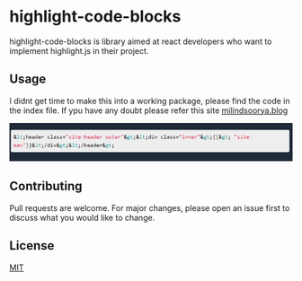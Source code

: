 # highlight-code-blocks

highlight-code-blocks is library aimed at react developers who want to implement highlight.js in their project.

 

## Usage
 
I didnt get time to make this into a working package, please find the code in the index file. If ypu have any doubt please refer this site [milindsoorya.blog](https://www.milindsoorya.site/)

 
![Screenshot](public/example.png)

## Contributing

Pull requests are welcome. For major changes, please open an issue first to discuss what you would like to change.

## License

[MIT](https://choosealicense.com/licenses/mit/)
